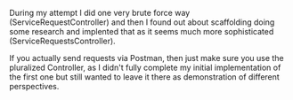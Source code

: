 During my attempt I did one very brute force way (ServiceRequestController) and then I found out about scaffolding doing some research and implented that as it seems much more sophisticated (ServiceRequestsController).

If you actually send requests via Postman, then just make sure you use the pluralized Controller, as I didn't fully complete my initial implementation of the first one but still wanted to leave it there as demonstration of different perspectives.
